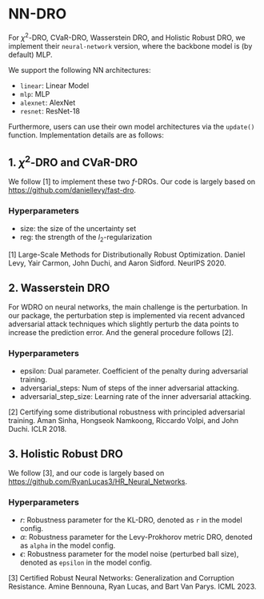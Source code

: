 # NN-DRO

For $\chi^2$-DRO, CVaR-DRO, Wasserstein DRO, and Holistic Robust DRO, we implement their `neural-network` version, where the backbone model is (by default) MLP.

We support the following NN architectures:
- `linear`: Linear Model
- `mlp`: MLP
- `alexnet`: AlexNet
- `resnet`: ResNet-18

Furthermore, users can use their own model architectures via the `update()` function.
Implementation details are as follows:

## 1. $\chi^2$-DRO and CVaR-DRO
We follow [1] to implement these two $f$-DROs. Our code is largely based on https://github.com/daniellevy/fast-dro.

### Hyperparameters
- size: the size of the uncertainty set
- reg: the strength of the $l_2$-regularization


[1] Large-Scale Methods for Distributionally Robust Optimization. Daniel Levy, Yair Carmon, John Duchi, and Aaron Sidford. NeurIPS 2020.


## 2. Wasserstein DRO
For WDRO on neural networks, the main challenge is the perturbation. In our package, the perturbation step is implemented via recent advanced adversarial attack techniques which slightly perturb the data points to increase the prediction error. And the general procedure follows [2].


### Hyperparameters
- epsilon: Dual parameter. Coefficient of the penalty during adversarial training.
- adversarial_steps: Num of steps of the inner adversarial attacking.
- adversarial_step_size: Learning rate of the inner adversarial attacking.


[2] Certifying some distributional robustness with principled adversarial training. Aman Sinha, Hongseok Namkoong, Riccardo Volpi, and John Duchi. ICLR 2018.


## 3. Holistic Robust DRO
We follow [3], and our code is largely based on https://github.com/RyanLucas3/HR_Neural_Networks.

### Hyperparameters
* $r$: Robustness parameter for the KL-DRO, denoted as ``r`` in the model config.
* $\alpha$: Robustness parameter for the Levy-Prokhorov metric DRO, denoted as ``alpha`` in the model config.
* $\epsilon$: Robustness parameter for the model noise (perturbed ball size), denoted as ``epsilon`` in the model config.


[3] Certified Robust Neural Networks: Generalization and Corruption Resistance. Amine Bennouna, Ryan Lucas, and Bart Van Parys. ICML 2023.